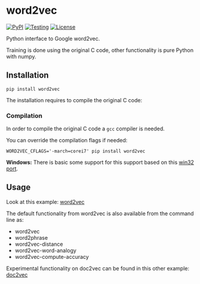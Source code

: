 # word2vec

[![PyPI](https://badge.fury.io/py/word2vec.svg)](https://pypi.org/project/word2vec/)
[![Testing](http://github.com/daniefrg/word2vec/workflows/testing/badge.svg)](http://github.com/daniefrg/word2vec/actions)
[![License](http://img.shields.io/:license-Apache%202-blue.svg)](http://github.com/daniefrg/word2vec/blob/master/LICENSE.txt)

Python interface to Google word2vec.

Training is done using the original C code, other functionality is pure Python with numpy.

## Installation

```
pip install word2vec
```

The installation requires to compile the original C code:

### Compilation

In order to compile the original C code a `gcc` compiler is needed.

You can override the compilation flags if needed:

```
WORD2VEC_CFLAGS='-march=corei7' pip install word2vec
```

**Windows:** There is basic some support for this support based on this [win32 port](https://github.com/zhangyafeikimi/word2vec-win32).

## Usage

Look at this example:
[word2vec](http://nbviewer.ipython.org/urls/raw.github.com/danielfrg/word2vec/master/examples/word2vec.ipynb)

The default functionality from word2vec is also available from the command line as:
- word2vec
- word2phrase
- word2vec-distance
- word2vec-word-analogy
- word2vec-compute-accuracy

Experimental functionality on doc2vec can be found in this other example:
[doc2vec](http://nbviewer.ipython.org/urls/raw.github.com/danielfrg/word2vec/master/examples/doc2vec.ipynb)
